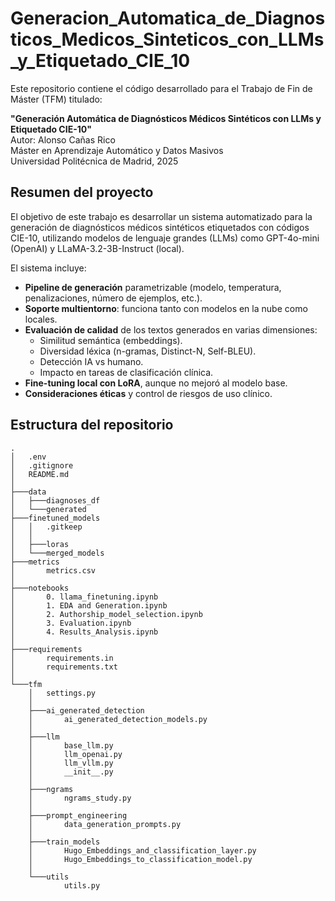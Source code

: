 # Generacion_Automatica_de_Diagnosticos_Medicos_Sinteticos_con_LLMs_y_Etiquetado_CIE_10

Este repositorio contiene el código desarrollado para el Trabajo de Fin de Máster (TFM) titulado:

**"Generación Automática de Diagnósticos Médicos Sintéticos con LLMs y Etiquetado CIE-10"**  
Autor: Alonso Cañas Rico  
Máster en Aprendizaje Automático y Datos Masivos  
Universidad Politécnica de Madrid, 2025

## Resumen del proyecto

El objetivo de este trabajo es desarrollar un sistema automatizado para la generación de diagnósticos médicos sintéticos etiquetados con códigos CIE-10, utilizando modelos de lenguaje grandes (LLMs) como GPT-4o-mini (OpenAI) y LLaMA-3.2-3B-Instruct (local).

El sistema incluye:

- **Pipeline de generación** parametrizable (modelo, temperatura, penalizaciones, número de ejemplos, etc.).
- **Soporte multientorno**: funciona tanto con modelos en la nube como locales.
- **Evaluación de calidad** de los textos generados en varias dimensiones:
  - Similitud semántica (embeddings).
  - Diversidad léxica (n-gramas, Distinct-N, Self-BLEU).
  - Detección IA vs humano.
  - Impacto en tareas de clasificación clínica.
- **Fine-tuning local con LoRA**, aunque no mejoró al modelo base.
- **Consideraciones éticas** y control de riesgos de uso clínico.

## Estructura del repositorio

```
.
│   .env
│   .gitignore
│   README.md
│
├───data
│   ├───diagnoses_df
│   └───generated
├───finetuned_models
│   │   .gitkeep
│   │
│   ├───loras
│   └───merged_models
├───metrics
│       metrics.csv
│
├───notebooks
│       0. llama_finetuning.ipynb
│       1. EDA and Generation.ipynb        
│       2. Authorship_model_selection.ipynb
│       3. Evaluation.ipynb
│       4. Results_Analysis.ipynb
│
├───requirements
│       requirements.in
│       requirements.txt
│
└───tfm
    │   settings.py
    │
    ├───ai_generated_detection
    │       ai_generated_detection_models.py
    │
    ├───llm
    │       base_llm.py
    │       llm_openai.py
    │       llm_vllm.py
    │       __init__.py
    │
    ├───ngrams
    │       ngrams_study.py
    │
    ├───prompt_engineering
    │       data_generation_prompts.py
    │
    ├───train_models
    │       Hugo_Embeddings_and_classification_layer.py
    │       Hugo_Embeddings_to_classification_model.py
    │
    └───utils
            utils.py
```